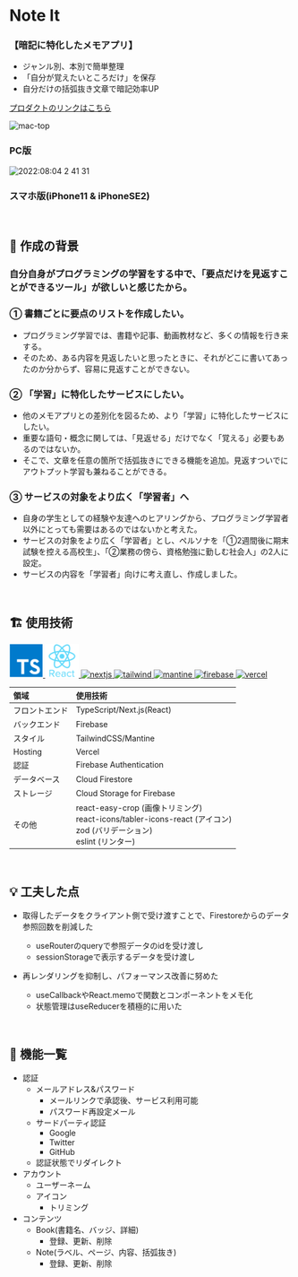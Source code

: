 # Note It
### 【暗記に特化したメモアプリ】<br />
- ジャンル別、本別で簡単整理<br />
- 「自分が覚えたいところだけ」を保存<br />
- 自分だけの括弧抜き文章で暗記効率UP

[プロダクトのリンクはこちら](https://note-it-five.vercel.app/)

![mac-top](https://user-images.githubusercontent.com/97160510/182673355-c6bad813-f7bb-4e46-811f-88999df8e843.jpg)

### PC版

![ 2022:08:04 2 41 31](https://user-images.githubusercontent.com/97160510/182674011-44e11f50-1f52-4b80-bb2b-a9d3cd2a114a.jpg)

### スマホ版(iPhone11 & iPhoneSE2)
<br />

## 💭 作成の背景
### 自分自身がプログラミングの学習をする中で、「要点だけを見返すことができるツール」が欲しいと感じたから。

### ① 書籍ごとに要点のリストを作成したい。
- プログラミング学習では、書籍や記事、動画教材など、多くの情報を行き来する。
- そのため、ある内容を見返したいと思ったときに、それがどこに書いてあったのか分からず、容易に見返すことができない。

### ② 「学習」に特化したサービスにしたい。
- 他のメモアプリとの差別化を図るため、より「学習」に特化したサービスにしたい。
- 重要な語句・概念に関しては、「見返せる」だけでなく「覚える」必要もあるのではないか。
- そこで、文章を任意の箇所で括弧抜きにできる機能を追加。見返すついでにアウトプット学習も兼ねることができる。

### ③ サービスの対象をより広く「学習者」へ
- 自身の学生としての経験や友達へのヒアリングから、プログラミング学習者以外にとっても需要はあるのではないかと考えた。
- サービスの対象をより広く「学習者」とし、ペルソナを「①2週間後に期末試験を控える高校生」、「②業務の傍ら、資格勉強に勤しむ社会人」の2人に設定。
- サービスの内容を「学習者」向けに考え直し、作成しました。
<br />

## 🏗 使用技術

<p align="left">
  <a href="https://www.typescriptlang.org/" target="_blank" rel="noreferrer"> <img src="https://raw.githubusercontent.com/devicons/devicon/master/icons/typescript/typescript-original.svg" alt="typescript" width="60" height="60"/> </a>
  <a href="https://reactjs.org/" target="_blank" rel="noreferrer"> <img src="https://raw.githubusercontent.com/devicons/devicon/master/icons/react/react-original-wordmark.svg" alt="react" width="60" height="60"/> </a>
  <a href="https://nextjs.org/" target="_blank" rel="noreferrer"> <img src="https://cdn.worldvectorlogo.com/logos/nextjs-2.svg" alt="nextjs" width="60" height="60"/> </a>
  <a href="https://tailwindcss.com/" target="_blank" rel="noreferrer"> <img src="https://www.vectorlogo.zone/logos/tailwindcss/tailwindcss-icon.svg" alt="tailwind" width="60" height="60"/> </a>
  <a href="" rel="noreferrer"> <img src="https://user-images.githubusercontent.com/97160510/182665367-4535d655-e05d-43a8-ba21-1c6bfb355420.svg" alt="mantine" width="60" height="60" /> </a>
  <a href="https://firebase.google.com/" target="_blank" rel="noreferrer"> <img src="https://www.vectorlogo.zone/logos/firebase/firebase-icon.svg" alt="firebase" width="60" height="60"/> </a>
  <a href="" rel="noreferrer"> <img src="https://user-images.githubusercontent.com/97160510/182664742-ba94662a-363e-4e4b-aece-cf5969ae4884.svg" alt="vercel" width="80" height="60" /> </a>
</p>

|領域|使用技術|
|:--|:--|
|フロントエンド|TypeScript/Next.js(React)|
|バックエンド|Firebase|
|スタイル|TailwindCSS/Mantine|
|Hosting|Vercel|
|認証|Firebase Authentication|
|データベース|Cloud Firestore|
|ストレージ|Cloud Storage for Firebase|
|その他|react-easy-crop (画像トリミング) <br /> react-icons/tabler-icons-react (アイコン) <br /> zod (バリデーション) <br /> eslint (リンター)|
<br />

## 💡 工夫した点

- 取得したデータをクライアント側で受け渡すことで、Firestoreからのデータ参照回数を削減した
  - useRouterのqueryで参照データのidを受け渡し
  - sessionStorageで表示するデータを受け渡し

- 再レンダリングを抑制し、パフォーマンス改善に努めた
  - useCallbackやReact.memoで関数とコンポーネントをメモ化
  - 状態管理はuseReducerを積極的に用いた
<br />

## 📱 機能一覧

- 認証
  - メールアドレス&パスワード
    - メールリンクで承認後、サービス利用可能
    - パスワード再設定メール
  - サードパーティ認証
    - Google
    - Twitter
    - GitHub
  - 認証状態でリダイレクト
- アカウント
  - ユーザーネーム
  - アイコン
    - トリミング
- コンテンツ
  - Book(書籍名、バッジ、詳細)
    - 登録、更新、削除
  - Note(ラベル、ページ、内容、括弧抜き)
    - 登録、更新、削除
